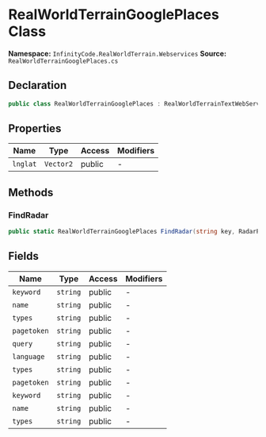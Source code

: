# RealWorldTerrainGooglePlaces Class

**Namespace:** `InfinityCode.RealWorldTerrain.Webservices`
**Source:** `RealWorldTerrainGooglePlaces.cs`

## Declaration

```csharp
public class RealWorldTerrainGooglePlaces : RealWorldTerrainTextWebServiceBase
```

## Properties

| Name | Type | Access | Modifiers |
|------|------|--------|-----------|
| `lnglat` | `Vector2` | public | - |

## Methods

### FindRadar

```csharp
public static RealWorldTerrainGooglePlaces FindRadar(string key, RadarParams p)
```

## Fields

| Name | Type | Access | Modifiers |
|------|------|--------|-----------|
| `keyword` | `string` | public | - |
| `name` | `string` | public | - |
| `types` | `string` | public | - |
| `pagetoken` | `string` | public | - |
| `query` | `string` | public | - |
| `language` | `string` | public | - |
| `types` | `string` | public | - |
| `pagetoken` | `string` | public | - |
| `keyword` | `string` | public | - |
| `name` | `string` | public | - |
| `types` | `string` | public | - |


